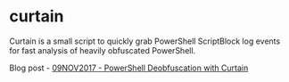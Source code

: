 # curtain
Curtain is a small script to quickly grab PowerShell ScriptBlock log events for fast analysis of heavily obfuscated PowerShell.

Blog post - [09NOV2017 - PowerShell Deobfuscation with Curtain](http://ropgadget.com/posts/intro_curtain.html)

